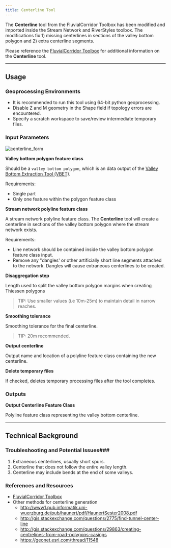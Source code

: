 ```yaml
---
title: Centerline Tool
---
```



The **Centerline** tool from the FluvialCorridor Toolbox has been modified and imported inside the Stream Network and RiverStyles toolbox. The modifications fix 1) missing centerlines in sections of the valley bottom polygon and 2) extra centerline segments.

Please reference the [FluvialCorridor Toolbox](http://www.sciencedirect.com/science/article/pii/S0169555X14002219) for additional information on the **Centerline** tool.

_______________________________________________________________
## Usage

### Geoprocessing Environments

* It is recommended to run this tool using 64-bit python geoprocessing.
* Disable Z and M geometry in the Shape field if topology errors are encountered.
* Specify a scratch workspace to save/review intermediate temporary files.

### Input Parameters

![centerline_form]({{site.baseurl}}assets/images/centerline_form.PNG)

**Valley bottom polygon feature class**

Should be a `valley bottom polygon`, which is an data output of the [Valley Bottom Extraction Tool (VBET)](https://bitbucket.org/jtgilbert/riparian-condition-assessment-tools/wiki/Tool_Documentation/VBET).

Requirements:

* Single part
* Only one feature within the polygon feature class

**Stream network polyline feature class**

A stream network polyline feature class. The **Centerline** tool will create a centerline in sections of the valley bottom polygon where the stream network exists.

Requirements:

* Line network should be contained inside the valley bottom polygon feature class input.
* Remove any "dangles' or other artificially short line segments attached to the network. Dangles will cause extraneous centerlines to be created. 

**Disaggregation step**

Length used to split the valley bottom polygon margins when creating Thiessen polygons

> TIP: Use smaller values (i.e 10m-25m) to maintain detail in narrow reaches.

**Smoothing tolerance**

Smoothing tolerance for the final centerline. 

> TIP: 20m recommended.

**Output centerline**

Output name and location of a polyline feature class containing the new centerline.

**Delete temporary files**

If checked, deletes temporary processing files after the tool completes.

### Outputs

**Output Centerline Feature Class**

Polyline feature class representing the valley bottom centerline. 

_______________________________________________________________
## Technical Background

### Troubleshooting and Potential Issues###
1. Extraneous centerlines, usually short spurs.
2. Centerline that does not follow the entire valley length.
3. Centerline may include bends at the end of some valleys.

### References and Resources

* [FluvialCorridor Toolbox](http://umrevs-isig.fr/spip.php?rubrique164)
* Other methods for centerline generation
	* http://www1.pub.informatik.uni-wuerzburg.de/pub/haunert/pdf/HaunertSester2008.pdf
	* http://gis.stackexchange.com/questions/2775/find-tunnel-center-line
	* http://gis.stackexchange.com/questions/29863/creating-centrelines-from-road-polygons-casings
	* https://geonet.esri.com/thread/11548